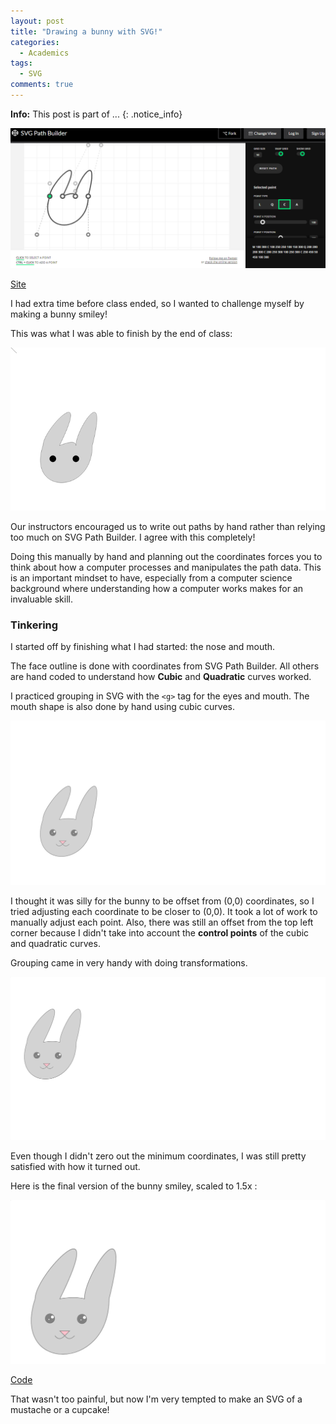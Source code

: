 ```yaml
---
layout: post
title: "Drawing a bunny with SVG!"
categories:
  - Academics
tags:
  - SVG
comments: true
---
```


**Info:** This post is part of ...
{: .notice_info}

[![05a]](https://codepen.io/anthonydugois/pen/mewdyZ)

[Site](https://codepen.io/anthonydugois/pen/mewdyZ)

I had extra time before class ended, so I wanted to challenge myself by making a bunny smiley!

This was what I was able to finish by the end of class:

![05b]

Our instructors encouraged us to write out paths by hand rather than relying too much on SVG Path Builder. I agree with this completely!

Doing this manually by hand and planning out the coordinates forces you to think about how a computer processes and manipulates the path data. This is an important mindset to have, especially from a computer science background where understanding how a computer works makes for an invaluable skill.

### Tinkering

I started off by finishing what I had started: the nose and mouth.

The face outline is done with coordinates from SVG Path Builder. All others are hand coded to understand how **Cubic** and **Quadratic** curves worked.

I practiced grouping in SVG with the `<g>` tag for the eyes and mouth. The mouth shape is also done by hand using cubic curves.

![05c]

I thought it was silly for the bunny to be offset from (0,0) coordinates, so I tried adjusting each coordinate to be closer to (0,0). It took a lot of work to manually adjust each point. Also, there was still an offset from the top left corner because I didn't take into account the **control points** of the cubic and quadratic curves.

Grouping came in very handy with doing transformations.

![05d]

Even though I didn't zero out the minimum coordinates, I was still pretty satisfied with how it turned out.

Here is the final version of the bunny smiley, scaled to 1.5x :

[![05e]](https://bl.ocks.org/danaoira/c729c4a4b848099edc7c5b5ad90ccb18)

[Code](https://bl.ocks.org/danaoira/c729c4a4b848099edc7c5b5ad90ccb18)

That wasn't too painful, but now I'm very tempted to make an SVG of a mustache or a cupcake!

[05a]: /images/05-svg-path-builder.PNG "SVG Path Builder"
[05b]: /images/05-svg-bunny-in-progress.PNG "SVG Bunny in Progress"
[05c]: /images/05-svg-bunny-final.png "SVG Bunny Final"
[05d]: /images/05-svg-bunny-final2.PNG "SVG Bunny Final 2"
[05e]: /images/05-svg-bunny-final3.PNG "SVG Bunny Final 3"